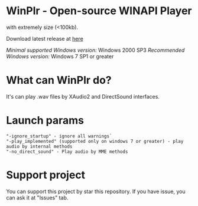 # WinPlr - Open-source WINAPI Player 
with extremely size (<100kb).

Download latest release at [here](https://github.com/Vertver/WinPlr/releases)

*Minimal supported Windows version:* Windows 2000 SP3
*Recommended Windows version:* Windows 7 SP1 or greater

# What can WinPlr do?

It's сan play .wav files by XAudio2 and DirectSound interfaces. 

# Launch params

    "-ignore_startup" - ignore all warnings`
    "-play_implemented" (supported only on windows 7 or greater) - play audio by internal methods
    "-no_direct_sound" - Play audio by MME methods
    
# Support project

You can support this project by star this repository. If you have issue, you can ask it at "Issues" tab.
